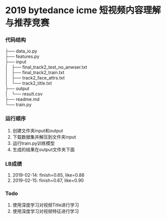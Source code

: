 # 2019 bytedance icme 短视频内容理解与推荐竞赛

### 代码结构
├── data_io.py  
├── features.py  
├── input  
│   ├── final_track2_test_no_anwser.txt  
│   ├── final_track2_train.txt  
│   ├── track2_face_attrs.txt  
│   └── track2_title.txt  
├── output  
│   └── result.csv  
├── readme.md  
└── train.py  

### 运行顺序
1. 创建文件夹input和output
2. 下载数据集并解压到文件夹input
3. 运行train.py训练模型
4. 生成的结果在output文件夹下面

### LB成绩
1. 2019-02-14: finish=0.65, like=0.88
2. 2019-02-15: finish=0.67, like=0.90

### Todo 
1. 使用深度学习对视频Title进行学习
2. 使用深度学习对视频特征进行学习